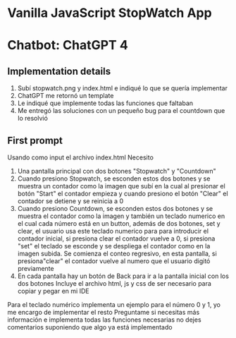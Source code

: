# Vanilla JavaScript StopWatch App
# Chatbot: ChatGPT 4

## Implementation details
1. Subí stopwatch.png y index.html e indiqué lo que se quería implementar
2. ChatGPT me retornó un template
3. Le indiqué que implemente todas las funciones que faltaban
4. Me entregó las soluciones con un pequeño bug para el countdown que lo resolvió

## First prompt
Usando como input el archivo index.html 
Necesito
1. Una pantalla principal con dos botones "Stopwatch" y "Countdown"
2. Cuando presiono Stopwatch, se esconden estos dos botones y se muestra un contador como la imagen que subí en la cual al presionar el botón "Start" el contador empieza y cuando presiono el botón "Clear" el contador se detiene y se reinicia a 0
3. Cuando presiono Countdown, se esconden estos dos botones y se muestra el contador como la imagen y también un teclado numerico en el cual cada número está en un button, además de dos botones, set y clear, el usuario usa este teclado numerico para para introducir el contador inicial, si presiona clear el contador vuelve a 0, si presiona "set" el teclado se esconde y se despliega el contador como en la imagen subida. Se comienza el conteo regresivo, en esta pantalla, si presiona"clear" el contador vuelve al numero que el usuario digitó previamente
4. En cada pantalla hay un botón de Back para ir a la pantalla inicial con los dos botones
Incluye el archivo html, js y css de ser necesario para copiar y pegar en mi IDE 

Para el teclado numérico implementa un ejemplo para el número 0 y 1, yo me encargo de implementar el resto
Preguntame si necesitas más información e implementa todas las funciones necesarias no dejes comentarios suponiendo que algo ya está implementado

